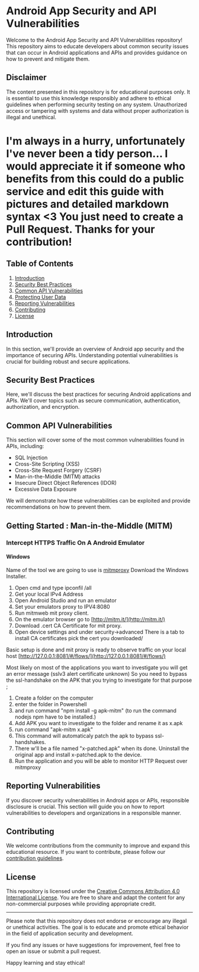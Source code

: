 # Android App Security and API Vulnerabilities

Welcome to the Android App Security and API Vulnerabilities repository! This repository aims to educate developers about common security issues that can occur in Android applications and APIs and provides guidance on how to prevent and mitigate them.

## Disclaimer

The content presented in this repository is for educational purposes only. It is essential to use this knowledge responsibly and adhere to ethical guidelines when performing security testing on any system. Unauthorized access or tampering with systems and data without proper authorization is illegal and unethical.

# I'm always in a hurry, unfortunately I've never been a tidy person... I would appreciate it if someone who benefits from this could do a public service and edit this guide with pictures and detailed markdown syntax <3 You just need to create a Pull Request. Thanks for your contribution!

## Table of Contents

1. [Introduction](#introduction)
2. [Security Best Practices](#security-best-practices)
3. [Common API Vulnerabilities](#common-api-vulnerabilities)
4. [Protecting User Data](#protecting-user-data)
5. [Reporting Vulnerabilities](#reporting-vulnerabilities)
6. [Contributing](#contributing)
7. [License](#license)

## Introduction

In this section, we'll provide an overview of Android app security and the importance of securing APIs. Understanding potential vulnerabilities is crucial for building robust and secure applications.

## Security Best Practices

Here, we'll discuss the best practices for securing Android applications and APIs. We'll cover topics such as secure communication, authentication, authorization, and encryption.

## Common API Vulnerabilities

This section will cover some of the most common vulnerabilities found in APIs, including:

- SQL Injection
- Cross-Site Scripting (XSS)
- Cross-Site Request Forgery (CSRF)
- Man-in-the-Middle (MITM) attacks
- Insecure Direct Object References (IDOR)
- Excessive Data Exposure

We will demonstrate how these vulnerabilities can be exploited and provide recommendations on how to prevent them.

## Getting Started : Man-in-the-Middle (MITM)

### Intercept HTTPS Traffic On A Android Emulator

#### Windows

Name of the tool we are going to use is [mitmproxy](https://mitmproxy.org/) Download the Windows Installer.

1.  Open cmd and type ipconfil /all
2. Get your local IPv4 Address
3. Open Android Studio and run an emulator
4. Set your emulators proxy to IPV4:8080
5. Run mitmweb mit proxy client.
6. On the emulator browser go to [http://mitm.it/](http://mitm.it/) 
7. Download .cert CA Certificate for mit proxy.
8. Open device settings and under security->advanced There is a tab to install CA certificates pick the cert you downloaded/

Basic setup is done and mit proxy is ready to observe traffic on your local host [http://127.0.0.1:8081/#/flows/](http://127.0.0.1:8081/#/flows/)

Most likely on most of the applications you want to investigate you will get an error message (sslv3 alert certificate unknown)
So you need to bypass the ssl-handshake on the APK that you trying to investigate for that purpose ;

1. Create a folder on the computer
2. enter the folder in Powershell
3. and run command "npm install -g apk-mitm" (to run the command nodejs npm have to be installed.)
4. Add APK you want to investigate to the folder and rename it as x.apk
5. run command "apk-mitm x.apk" 
6. This command will automaticaly patch the apk to bypass ssl-handshakes.
7. There w'll be a file named "x-patched.apk" when its done. Uninstall the original app and install x-patched.apk to the device.
8. Run the application and you will be able to monitor HTTP Request over mitmproxy 








## Reporting Vulnerabilities

If you discover security vulnerabilities in Android apps or APIs, responsible disclosure is crucial. This section will guide you on how to report vulnerabilities to developers and organizations in a responsible manner.

## Contributing

We welcome contributions from the community to improve and expand this educational resource. If you want to contribute, please follow our [contribution guidelines](CONTRIBUTING.md).

## License

This repository is licensed under the [Creative Commons Attribution 4.0 International License](LICENSE). You are free to share and adapt the content for any non-commercial purposes while providing appropriate credit.

---

Please note that this repository does not endorse or encourage any illegal or unethical activities. The goal is to educate and promote ethical behavior in the field of application security and development.

If you find any issues or have suggestions for improvement, feel free to open an issue or submit a pull request.

Happy learning and stay ethical!

